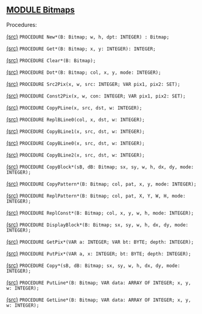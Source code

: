 
## [MODULE Bitmaps](https://github.com/io-core/Paint/blob/main/Bitmaps.Mod)

Procedures:


[(src)](https://github.com/io-core/Paint/blob/main/Bitmaps.Mod#L11) `PROCEDURE New*(B: Bitmap; w, h, dpt: INTEGER) : Bitmap;`


[(src)](https://github.com/io-core/Paint/blob/main/Bitmaps.Mod#L23) `PROCEDURE Get*(B: Bitmap; x, y: INTEGER): INTEGER;`


[(src)](https://github.com/io-core/Paint/blob/main/Bitmaps.Mod#L31) `PROCEDURE Clear*(B: Bitmap);`


[(src)](https://github.com/io-core/Paint/blob/main/Bitmaps.Mod#L43) `PROCEDURE Dot*(B: Bitmap; col, x, y, mode: INTEGER);`


[(src)](https://github.com/io-core/Paint/blob/main/Bitmaps.Mod#L60) `PROCEDURE Src2Pix(x, w, src: INTEGER; VAR pix1, pix2: SET);`


[(src)](https://github.com/io-core/Paint/blob/main/Bitmaps.Mod#L80) `PROCEDURE Const2Pix(x, w, con: INTEGER; VAR pix1, pix2: SET);`


[(src)](https://github.com/io-core/Paint/blob/main/Bitmaps.Mod#L100) `PROCEDURE CopyPLine(x, src, dst, w: INTEGER);`


[(src)](https://github.com/io-core/Paint/blob/main/Bitmaps.Mod#L120) `PROCEDURE ReplBLine0(col, x, dst, w: INTEGER);`


[(src)](https://github.com/io-core/Paint/blob/main/Bitmaps.Mod#L143) `PROCEDURE CopyBLine1(x, src, dst, w: INTEGER);`


[(src)](https://github.com/io-core/Paint/blob/main/Bitmaps.Mod#L159) `PROCEDURE CopyBLine0(x, src, dst, w: INTEGER);`


[(src)](https://github.com/io-core/Paint/blob/main/Bitmaps.Mod#L169) `PROCEDURE CopyBLine2(x, src, dst, w: INTEGER);`


[(src)](https://github.com/io-core/Paint/blob/main/Bitmaps.Mod#L183) `PROCEDURE CopyBlock*(sB, dB: Bitmap; sx, sy, w, h, dx, dy, mode: INTEGER);`


[(src)](https://github.com/io-core/Paint/blob/main/Bitmaps.Mod#L209) `PROCEDURE CopyPattern*(B: Bitmap; col, pat, x, y, mode: INTEGER);`


[(src)](https://github.com/io-core/Paint/blob/main/Bitmaps.Mod#L225) `PROCEDURE ReplPattern*(B: Bitmap; col, pat, X, Y, W, H, mode: INTEGER);`


[(src)](https://github.com/io-core/Paint/blob/main/Bitmaps.Mod#L249) `PROCEDURE ReplConst*(B: Bitmap; col, x, y, w, h, mode: INTEGER);`


[(src)](https://github.com/io-core/Paint/blob/main/Bitmaps.Mod#L264) `PROCEDURE DisplayBlock*(B: Bitmap; sx, sy, w, h, dx, dy, mode: INTEGER);`


[(src)](https://github.com/io-core/Paint/blob/main/Bitmaps.Mod#L291) `PROCEDURE GetPix*(VAR a: INTEGER; VAR bt: BYTE; depth: INTEGER);`


[(src)](https://github.com/io-core/Paint/blob/main/Bitmaps.Mod#L308) `PROCEDURE PutPix*(VAR a, x: INTEGER; bt: BYTE; depth: INTEGER);`


[(src)](https://github.com/io-core/Paint/blob/main/Bitmaps.Mod#L317) `PROCEDURE Copy*(sB, dB: Bitmap; sx, sy, w, h, dx, dy, mode: INTEGER);`


[(src)](https://github.com/io-core/Paint/blob/main/Bitmaps.Mod#L323) `PROCEDURE PutLine*(B: Bitmap; VAR data: ARRAY OF INTEGER; x, y, w: INTEGER);`


[(src)](https://github.com/io-core/Paint/blob/main/Bitmaps.Mod#L335) `PROCEDURE GetLine*(B: Bitmap; VAR data: ARRAY OF INTEGER; x, y, w: INTEGER);`

